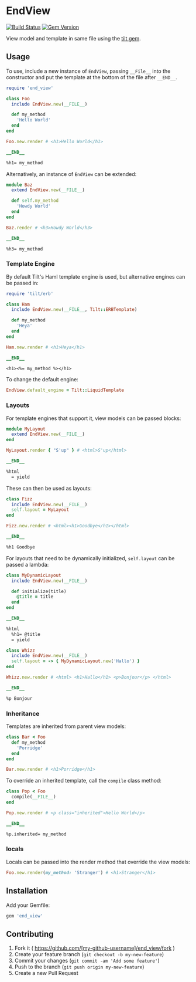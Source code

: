 # EndView

[![Build Status](https://travis-ci.org/mushishi78/end_view.svg?branch=master)](https://travis-ci.org/mushishi78/end_view)
[![Gem Version](https://badge.fury.io/rb/end_view.svg)](http://badge.fury.io/rb/end_view)

View model and template in same file using the [tilt gem](https://github.com/rtomayko/tilt).

## Usage

To use, include a new instance of `EndView`, passing `__File__` into the constructor and put the template at the bottom of the file after `__END__`.

``` ruby
require 'end_view'

class Foo
  include EndView.new(__FILE__)

  def my_method
    'Hello World'
  end
end

Foo.new.render # <h1>Hello World</h1>

__END__

%h1= my_method
```

Alternatively, an instance of `EndView` can be extended:

``` ruby
module Baz
  extend EndView.new(__FILE__)

  def self.my_method
    'Howdy World'
  end
end

Baz.render # <h3>Howdy World</h3>

__END__

%h3= my_method
```

### Template Engine

By default Tilt's Haml template engine is used, but alternative engines can be passed in:

``` ruby
require 'tilt/erb'

class Ham
  include EndView.new(__FILE__, Tilt::ERBTemplate)

  def my_method
    'Heya'
  end
end

Ham.new.render # <h1>Heya</h1>

__END__

<h1><%= my_method %></h1>
```

To change the default engine:

``` ruby
EndView.default_engine = Tilt::LiquidTemplate
```

### Layouts

For template engines that support it, view models can be passed blocks:

``` ruby
module MyLayout
  extend EndView.new(__FILE__)
end

MyLayout.render { "S'up" } # <html>S'up</html>

__END__

%html
  = yield
```

These can then be used as layouts:

``` ruby
class Fizz
  include EndView.new(__FILE__)
  self.layout = MyLayout
end

Fizz.new.render # <html><h1>Goodbye</h1></html>

__END__

%h1 Goodbye
```

For layouts that need to be dynamically initialized, `self.layout` can be passed a lambda:

``` ruby
class MyDynamicLayout
  include EndView.new(__FILE__)

  def initialize(title)
    @title = title
  end
end

__END__

%html
  %h1= @title
  = yield
```

``` ruby
class Whizz
  include EndView.new(__FILE__)
  self.layout = -> { MyDynamicLayout.new('Hallo') }
end

Whizz.new.render # <html> <h1>Hallo</h1> <p>Bonjour</p> </html>

__END__

%p Bonjour
```

### Inheritance

Templates are inherited from parent view models:

``` ruby
class Bar < Foo
  def my_method
    'Porridge'
  end
end

Bar.new.render # <h1>Porridge</h1>
```

To override an inherited template, call the `compile` class method:

``` ruby
class Pop < Foo
  compile(__FILE__)
end

Pop.new.render # <p class="inherited">Hello World</p>

__END__

%p.inherited= my_method
```

### locals

Locals can be passed into the render method that override the view models:

``` ruby
Foo.new.render(my_method: 'Stranger') # <h1>Stranger</h1>
```

## Installation

Add your Gemfile:

```ruby
gem 'end_view'
```

## Contributing

1. Fork it ( https://github.com/[my-github-username]/end_view/fork )
2. Create your feature branch (`git checkout -b my-new-feature`)
3. Commit your changes (`git commit -am 'Add some feature'`)
4. Push to the branch (`git push origin my-new-feature`)
5. Create a new Pull Request
